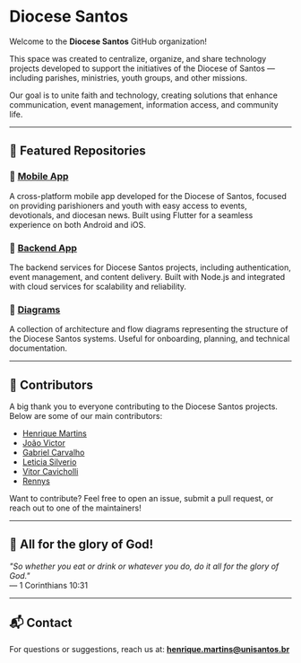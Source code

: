 # Diocese Santos

Welcome to the **Diocese Santos** GitHub organization!

This space was created to centralize, organize, and share technology projects developed to support the initiatives of the Diocese of Santos — including parishes, ministries, youth groups, and other missions.

Our goal is to unite faith and technology, creating solutions that enhance communication, event management, information access, and community life.

---

## 🌟 Featured Repositories

### 📌 [Mobile App](https://github.com/Diocese-Santos/Diocese-App/)
A cross-platform mobile app developed for the Diocese of Santos, focused on providing parishioners and youth with easy access to events, devotionals, and diocesan news. Built using Flutter for a seamless experience on both Android and iOS.

### 📌 [Backend App](https://github.com/Diocese-Santos/diocese-backend)  
The backend services for Diocese Santos projects, including authentication, event management, and content delivery. Built with Node.js and integrated with cloud services for scalability and reliability.

### 📌 [Diagrams](https://github.com/Diocese-Santos/Diocese-Diagramas-UML)
A collection of architecture and flow diagrams representing the structure of the Diocese Santos systems. Useful for onboarding, planning, and technical documentation.

---

## 👥 Contributors

A big thank you to everyone contributing to the Diocese Santos projects. Below are some of our main contributors:

- [Henrique Martins](https://github.com/hmartiins)
- [João Victor](https://github.com/joaovds)
- [Gabriel Carvalho](https://github.com/GabrielQuinteiro)
- [Leticia Silverio](https://github.com/devLeSilverio)
- [Vitor Cavicholli](https://github.com/Vitorcavic)
- [Rennys](https://github.com/yrsenn)

Want to contribute? Feel free to open an issue, submit a pull request, or reach out to one of the maintainers!

---

## 🙏 All for the glory of God!

_"So whether you eat or drink or whatever you do, do it all for the glory of God."_  
— 1 Corinthians 10:31

---

## 📬 Contact

For questions or suggestions, reach us at: **henrique.martins@unisantos.br**

